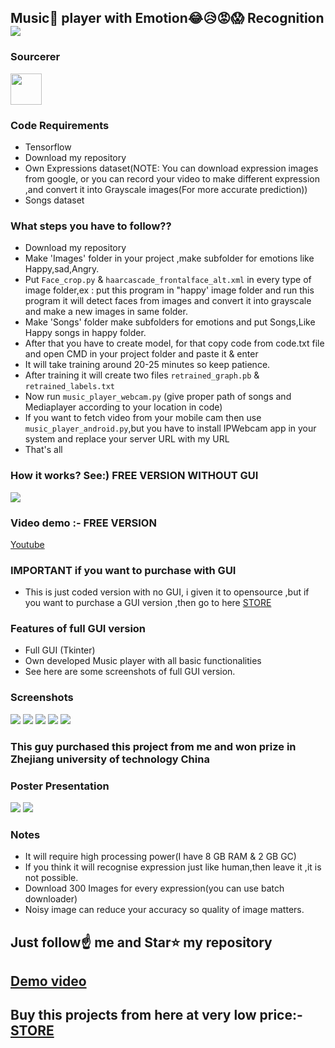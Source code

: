 ##  Music🎵 player with Emotion😂😥😡😱 Recognition   [![](https://img.shields.io/github/license/sourcerer-io/hall-of-fame.svg)](https://github.com/Spidy20/Music_player_with_Emotions_recognition/blob/master/LICENSE)

### Sourcerer
<a href="https://sourcerer.io/spidy20"><img src="https://avatars2.githubusercontent.com/u/42056100?v=4" height="50px" width="50px" alt=""/></a>

### Code Requirements
- Tensorflow
- Download my repository
- Own Expressions dataset(NOTE: You can download expression images from google, or you can record your video to make different expression ,and convert it into Grayscale images(For more accurate prediction))
- Songs dataset


### What steps you have to follow??
- Download my repository 
- Make 'Images' folder in your project ,make subfolder for emotions like Happy,sad,Angry.
- Put `Face_crop.py` & `haarcascade_frontalface_alt.xml` in every type of image folder,ex : put this program in "happy' image folder and 
  run this program it will detect faces from images and convert it into grayscale and make a new images in same folder.
- Make 'Songs' folder make subfolders for emotions and put Songs,Like Happy songs in happy folder.
- After that you have to create model, for that copy code from code.txt file and open CMD in your project folder and paste it & enter
- It will take training around 20-25 minutes so keep patience.
- After training it will create two files `retrained_graph.pb` & `retrained_labels.txt`
- Now run `music_player_webcam.py` (give proper path of songs and Mediaplayer according to your location in code)
- If you want to fetch video from your mobile cam then use `music_player_android.py`,but you have to install IPWebcam app in your system
  and replace your server URL with my URL
- That's all 

### How it works? See:) FREE VERSION WITHOUT GUI

<img src="https://github.com/Spidy20/Music_player_with_Emotions_recognition/blob/master/Emotion_recognition_Music_player.gif">

### Video demo :- FREE VERSION

[Youtube](https://youtu.be/2xW6TP4Yojg)


### IMPORTANT if you want to purchase with GUI
- This is just coded version with no GUI, i given it to opensource ,but if you want to purchase a GUI version ,then go to here
[STORE](https://www.instamojo.com/kushalbhavsar1820/e-musicplay-music-according-to-your-face-moo/)
### Features of full GUI version
-  Full GUI (Tkinter)
-  Own developed Music player with all basic functionalities 
-  See here are some screenshots of full GUI version.

###  Screenshots
<img src="https://github.com/Spidy20/Music_player_with_Emotions_recognition/blob/master/Screenshot (34).png">
<img src="https://github.com/Spidy20/Music_player_with_Emotions_recognition/blob/master/Screenshot (35).png">
<img src="https://github.com/Spidy20/Music_player_with_Emotions_recognition/blob/master/Screenshot (36).png">
<img src="https://github.com/Spidy20/Music_player_with_Emotions_recognition/blob/master/Screenshot (37).png">
<img src="https://github.com/Spidy20/Music_player_with_Emotions_recognition/blob/master/Screenshot (38).png">

###  This guy purchased this project from me and won prize in Zhejiang university of technology China
###  Poster Presentation 
<img src="https://github.com/Spidy20/Music_player_with_Emotions_recognition/blob/master/china2.jpeg">
<img src="https://github.com/Spidy20/Music_player_with_Emotions_recognition/blob/master/china1.jpeg">

### Notes
- It will require high processing power(I have 8 GB RAM & 2 GB GC)
- If you think it will recognise expression just like human,then leave it ,it is not possible.
- Download 300 Images for every expression(you can use batch downloader)
- Noisy image can reduce your accuracy so quality of image matters.

## Just follow☝️ me and Star⭐ my repository 
## [Demo video](https://youtu.be/YTIrGBOKRHY)
## Buy this projects from here at very low price:- [STORE](https://www.instamojo.com/kushalbhavsar1820/e-musicplay-music-according-to-your-face-moo/)

